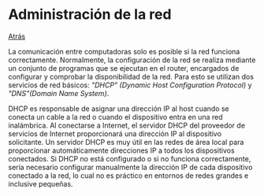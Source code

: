 # Administración de la red
<a href=../README.md>Atrás</a>

La comunicación entre computadoras solo es posible si la red funciona correctamente. Normalmente, la configuración de la red se realiza mediante un conjunto de programas que se ejecutan en el router, encargados de configurar y comprobar la disponibilidad de la red. Para esto se utilizan dos servicios de red básicos: *"DHCP" (Dynamic Host Configuration Protocol)* y *"DNS"(Domain Name System)*.

DHCP es responsable de asignar una dirección IP al host cuando se conecta un cable a la red o cuando el dispositivo entra en una red inalámbrica. Al conectarse a Internet, el servidor DHCP del proveedor de servicios de Internet proporcionará una dirección IP al dispositivo solicitante. Un servidor DHCP es muy útil en las redes de área local para proporcionar automáticamente direcciones IP a todos los dispositivos conectados. Si DHCP no está configurado o si no funciona correctamente, sería necesario configurar manualmente la dirección IP de cada dispositivo conectado a la red, lo cual no es práctico en entornos de redes grandes e inclusive pequeñas.
